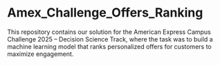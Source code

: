 # Amex_Challenge_Offers_Ranking
This repository contains our solution for the American Express Campus Challenge 2025 – Decision Science Track, where the task was to build a machine learning model that ranks personalized offers for customers to maximize engagement. 
